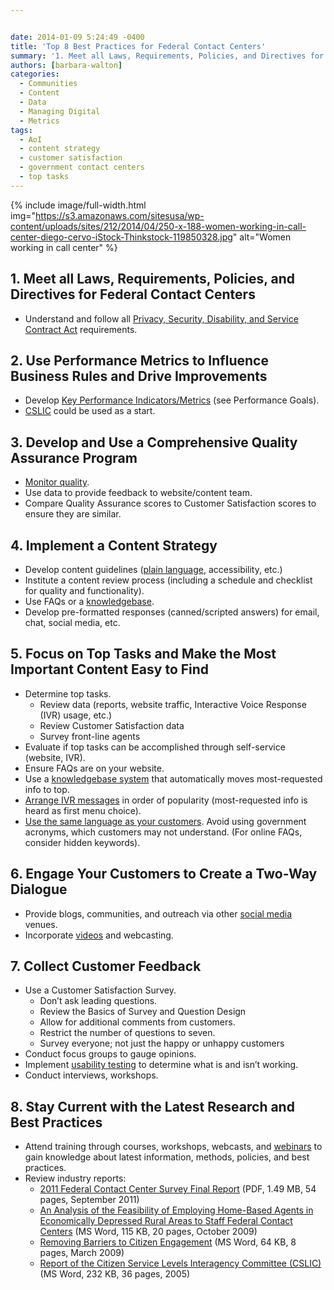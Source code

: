 ```yaml
---


date: 2014-01-09 5:24:49 -0400
title: 'Top 8 Best Practices for Federal Contact Centers'
summary: '1. Meet all Laws, Requirements, Policies, and Directives for Federal Contact Centers Understand and follow all&nbsp;Privacy, Security, Disability, and Service Contract Act&nbsp;requirements. 2. Use Performance Metrics to Influence Business Rules and Drive Improvements Develop&nbsp;Key Performance Indicators/Metrics&nbsp;(see Performance Goals). CSLIC&nbsp;could be used as a start. 3. Develop and Use a Comprehensive Quality Assurance Program Monitor quality.'
authors: [barbara-walton]
categories:
  - Communities
  - Content
  - Data
  - Managing Digital
  - Metrics
tags:
  - AoI
  - content strategy
  - customer satisfaction
  - government contact centers
  - top tasks
---
```



{% include image/full-width.html img="https://s3.amazonaws.com/sitesusa/wp-content/uploads/sites/212/2014/04/250-x-188-women-working-in-call-center-diego-cervo-iStock-Thinkstock-119850328.jpg" alt="Women working in call center" %} 

## 1. Meet all Laws, Requirements, Policies, and Directives for Federal Contact Centers

  * Understand and follow all [Privacy, Security, Disability, and Service Contract Act](https://www.WHATEVER/2013/10/28/federal-contact-center-regulations-and-directives/ "Federal Contact Center Regulations & Directives") requirements.

## 2. Use Performance Metrics to Influence Business Rules and Drive Improvements

  * Develop [Key Performance Indicators/Metrics](https://www.WHATEVER/resources/contact-center-guidelines/getting-started-with-your-contact-center/ "Getting Started with your Contact Center") (see Performance Goals).
  * [CSLIC](https://s3.amazonaws.com/sitesusa/wp-content/uploads/sites/212/2014/01/citizen-service-levels-interagency-committee-final-report1.docx) could be used as a start.

## 3. Develop and Use a Comprehensive Quality Assurance Program

  * [Monitor quality](https://www.WHATEVER/resources/contact-center-guidelines/contact-center-operation-and-management/ "Contact Center Operation and Management").
  * Use data to provide feedback to website/content team.
  * Compare Quality Assurance scores to Customer Satisfaction scores to ensure they are similar.

## 4. Implement a Content Strategy

  * Develop content guidelines ([plain language](https://s3.amazonaws.com/sitesusa/wp-content/uploads/sites/212/2014/01/plain-writing-checklist.pdf), accessibility, etc.)
  * Institute a content review process (including a schedule and checklist for quality and functionality).
  * Use FAQs or a [knowledgebase](https://www.WHATEVER/resources/contact-center-guidelines/contact-center-technologies/ "Contact Center Technologies").
  * Develop pre-formatted responses (canned/scripted answers) for email, chat, social media, etc.

## 5. Focus on Top Tasks and Make the Most Important Content Easy to Find

  * Determine top tasks. 
      * Review data (reports, website traffic, Interactive Voice Response (IVR) usage, etc.)
      * Review Customer Satisfaction data
      * Survey front-line agents
  * Evaluate if top tasks can be accomplished through self-service (website, IVR).
  * Ensure FAQs are on your website.
  * Use a [knowledgebase system](https://www.WHATEVER/resources/contact-center-guidelines/contact-center-technologies/ "Contact Center Technologies") that automatically moves most-requested info to top.
  * [Arrange IVR messages](https://www.WHATEVER/resources/contact-center-guidelines/contact-center-technologies/ "Contact Center Technologies") in order of popularity (most-requested info is heard as first menu choice).
  * [Use the same language as your customers](http://www.plainlanguage.gov/howto/guidelines/FederalPLGuidelines/index.cfm?CFID=838730&CFTOKEN=f64d36ad05e03d58-ED6E6827-0361-55F8-E6207170C554B1DF&jsessionid=A3A593B93EAEE361431FC8D8B4799DF0.chh). Avoid using government acronyms, which customers may not understand. (For online FAQs, consider hidden keywords).

## 6. Engage Your Customers to Create a Two-Way Dialogue

  * Provide blogs, communities, and outreach via other [social media](https://www.WHATEVER/category/socialmedia/) venues.
  * Incorporate [videos](https://www.WHATEVER/category/content/video/) and webcasting.

## 7. Collect Customer Feedback

  * Use a Customer Satisfaction Survey. 
      * Don&#8217;t ask leading questions.
      * Review the Basics of Survey and Question Design
      * Allow for additional comments from customers.
      * Restrict the number of questions to seven.
      * Survey everyone; not just the happy or unhappy customers
  * Conduct focus groups to gauge opinions.
  * Implement [usability testing](http://https://www.WHATEVER/category/ux/user-testing-research/) to determine what is and isn&#8217;t working.
  * Conduct interviews, workshops.

## 8. Stay Current with the Latest Research and Best Practices

  * Attend training through courses, workshops, webcasts, and [webinars](https://www.WHATEVER/communities/government-contact-center-council-g3c/ "Government Contact Center Council (G3C)") to gain knowledge about latest information, methods, policies, and best practices.
  * Review industry reports: 
      * [2011 Federal Contact Center Survey Final Report](https://s3.amazonaws.com/sitesusa/wp-content/uploads/sites/212/2014/01/2011-federal-contact-center-survey-final-report.pdf)  (PDF, 1.49 MB, 54 pages, September 2011)
      *  [An Analysis of the Feasibility of Employing Home-Based Agents in Economically Depressed Rural Areas to Staff Federal Contact Centers](https://s3.amazonaws.com/sitesusa/wp-content/uploads/sites/212/2014/01/G3C-Analysis-of-Employing-Home-Based-Agents.doc) (MS Word, 115 KB, 20 pages, October 2009)
      * [Removing Barriers to Citizen Engagement](https://s3.amazonaws.com/sitesusa/wp-content/uploads/sites/212/2014/01/Removing-Barriers-to-Citizen-Engagement.doc)  (MS Word, 64 KB, 8 pages, March 2009)
      *  [Report of the Citizen Service Levels Interagency Committee (CSLIC)](https://s3.amazonaws.com/sitesusa/wp-content/uploads/sites/212/2014/01/citizen-service-levels-interagency-committee-final-report.docx) (MS Word, 232 KB, 36 pages, 2005)